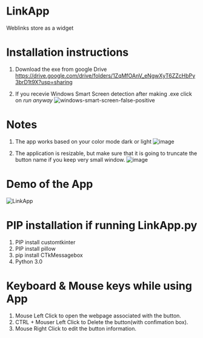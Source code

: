 # LinkApp
Weblinks store as a widget

# Installation instructions 
1. Download the exe from google Drive
https://drive.google.com/drive/folders/1ZqMfOAnV_eNgwXyT6ZZcHbPy3brD1t9X?usp=sharing

2. If you recevie Windows Smart Screen detection after making .exe click on _run anyway_
![windows-smart-screen-false-positive](https://github.com/shrivatsahosabettu/LinkApp/assets/12061573/958c29bc-5696-4703-a919-432abcf8bbb2)


# Notes
1. The app works based on your color mode dark or light
![image](https://github.com/shrivatsahosabettu/LinkApp/assets/12061573/99a4ed33-c6a5-4a4f-9095-8c8c78afa8bf)

2. The application is resizable, but make sure that it is going to truncate the button name if you keep very small window.
![image](https://github.com/shrivatsahosabettu/LinkApp/assets/12061573/1c458f7d-e154-41b9-9f3b-ed1514a7b952)



# Demo of the App
![LinkApp](https://github.com/shrivatsahosabettu/LinkApp/assets/12061573/9430e1ee-16e5-4d77-b035-db9fd8c9caa2)

# PIP installation if running LinkApp.py
1. PIP install customtkinter
2. PIP install pillow
3. pip install CTkMessagebox
4. Python 3.0

# Keyboard & Mouse keys while using App
1. Mouse Left Click to open the webpage associated with the button.
2. CTRL + Mouser Left Click to Delete the button(with confimation box).
3. Mouse Right Click to edit the button information.
